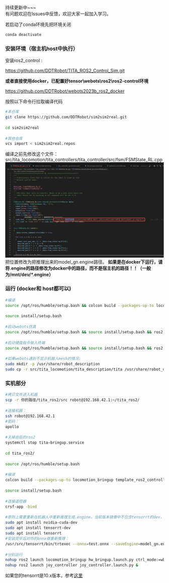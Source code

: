 持续更新中~~~  
有问题欢迎在Issues中反馈，欢迎大家一起加入学习。


若启动了conda环境先把环境关闭

```bash 
conda deactivate
```


### 安装环境（宿主机host中执行）

安装ros2_control :

https://github.com/DDTRobot/TITA_ROS2_Control_Sim.git

**或者直接使用docker，已配置好tensor\webots\ros2\ros2-control环境**

https://github.com/DDTRobot/webots2023b_ros2_docker

按照以下命令行拉取编译代码  

```bash 
#本仓库
git clone https://github.com/DDTRobot/sim2sim2real.git

cd sim2sim2real

#其他仓库
vcs import < sim2sim2real.repos
```

编译之前先修改这个文件：src/tita_locomotion/tita_controllers/tita_controller/src/fsm/FSMState_RL.cpp
![alt text](/pictures/image.png)
把位置修改为把推理出来的model_gn.engine路径。 **如果是在docker下运行，请将.engine的路径修改为docker中的路径，而不是宿主机的路径！！（一般为/mnt/dev/*.engine）**


### 运行 (docker和 host都可以)

```bash
#编译
source /opt/ros/humble/setup.bash && colcon build --packages-up-to locomotion_bringup webots_bridge template_ros2_controller tita_controller joy_controller keyboard_controller

source install/setup.bash 

#启动webots仿真
source /opt/ros/humble/setup.bash && source install/setup.bash && ros2 launch locomotion_bringup sim_bringup.launch.py

#启动键盘指令输入终端
source /opt/ros/humble/setup.bash && source install/setup.bash && ros2 run keyboard_controller keyboard_controller_node --ros-args -r __ns:=/tita

#如果webots遇到不显示机器人mesh的情况:
sudo mkdir -p /usr/share/robot_description
sudo cp -r src/tita_locomotion/tita_description/tita /usr/share/robot_description/

```

### 实机部分

```bash 
#拷贝文件进入机器
scp -r 你的路径/tita_ros2/src robot@192.168.42.1:~/tita_ros2/

#连接机器：
ssh robot@192.168.42.1
#密码：
apollo

#关掉自启的ros2
systemctl stop tita-bringup.service

cd tita_ros2/

source /opt/ros/humble/setup.bash

#编译
colcon build --packages-up-to locomotion_bringup template_ros2_controller tita_controller joy_controller keyboard_controller hw_broadcaster

source install/setup.bash 

#连接遥控器
crsf-app -bind

#原则上需要重新在机器人中重新推理生成.engine，当前版本镜像中不包含tensorrt的dev，因此需要重新安装
sudo apt install nvidia-cuda-dev
sudo apt install tensorrt-dev
sudo apt install tensorrt
#安装完毕后对你的onnx做重新推理：
/usr/src/tensorrt/bin/trtexec --onnx=test.onnx --saveEngine=model_gn.engine

#分别运行
nohup ros2 launch locomotion_bringup hw_bringup.launch.py ctrl_mode:=wbc &
nohup ros2 launch joy_controller joy_controller.launch.py &
```

如果您的tensorrt是10.x版本，参考[这里](https://github.com/DDTRobot/tita_rl_sim2sim2real/issues/1)
